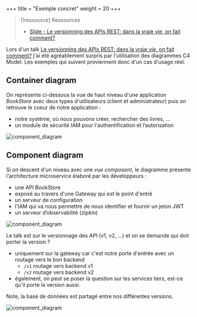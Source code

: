 +++
title = "Exemple concret"
weight = 20
+++

> [!ressource] Ressources
> - [Slide - Le versionning des APIs REST: dans la vraie vie, on fait comment?](https://speakerdeck.com/alexandretouret/bdxjug24-le-versioning-des-apis-rest-dans-la-vraie-vie-on-fait-comment?slide=14)

Lors d'un talk [Le versionning des APIs REST: dans la vraie vie, on fait comment?](https://youtu.be/m8DbVbMDe2w) j'ai été agréablement surpris par l'utilisation des diagrammes C4 Model. Les exemples qui suivent proviennent donc d'un cas d'usage réel.


## Container diagram
On représente ci-dessous la vue de haut niveau d'une application *BookStore* avec deux types d'utilisateurs (client et administrateur) puis on retrouve le coeur de notre application :
- notre système, où nous pouvons créer, rechercher des livres, ...
- un module de sécurité IAM pour l'authentification et l’autorisation

![component_diagram](exemple_container_diagram.png)

## Component diagram
Si on descent d'un niveau avec une *vue composent*, le diagramme présente l'architecture microservice élaboré par les développeurs :
- une API BookStore
- exposé au travers d'une Gateway qui est le point d'entré
- un serveur de configuration 
- l'IAM qui va nous permettre de nous identifier et fournir un jeton JWT
- un serveur d’observabilité (zipkin)

![component_diagram](exemple_component_diagram.png)

Le talk est sur le versionnage des API (v1, v2, ...) et on se demande qui doit porter la version ?
- uniquement sur la gateway car c'est notre porte d'entrée avec un routage vers le bon backend
  - `/v1` routage vers backend v1
  - `/v2` routage vers backend v2
- également, on peut se poser la question sur les services tiers, est-ce qu'il porte la version aussi.

Note, la base de données est partagé entre nos différentes versions.

![component_diagram](exemple_component_diagram2.png)

